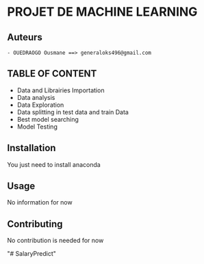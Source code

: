 #  PROJET DE MACHINE LEARNING

## Auteurs
    - OUEDRAOGO Ousmane ==> generaloks496@gmail.com

## TABLE OF CONTENT

- Data and Librairies Importation 
- Data analysis 
- Data Exploration 
- Data splitting in test data and train Data 
- Best model searching 
- Model Testing

## Installation
You just need to install anaconda 

## Usage

No information for now

## Contributing

No contribution is needed for now

    
"# SalaryPredict" 
